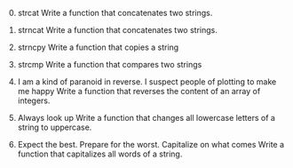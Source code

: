 0. strcat
Write a function that concatenates two strings.

1. strncat
Write a function that concatenates two strings.

2. strncpy
Write a function that copies a string

3. strcmp
Write a function that compares two strings

4. I am a kind of paranoid in reverse. I suspect people of plotting to make me happy
Write a function that reverses the content of an array of integers.

5. Always look up
Write a function that changes all lowercase letters of a string to uppercase.

6. Expect the best. Prepare for the worst. Capitalize on what comes
Write a function that capitalizes all words of a string.
